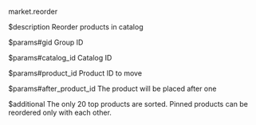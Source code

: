market.reorder

$description
Reorder products in catalog

$params#gid
Group ID

$params#catalog_id
Catalog ID

$params#product_id
Product ID to move

$params#after_product_id
The product will be placed after one

$additional
The only 20 top products are sorted. Pinned products can be reordered only with each other.